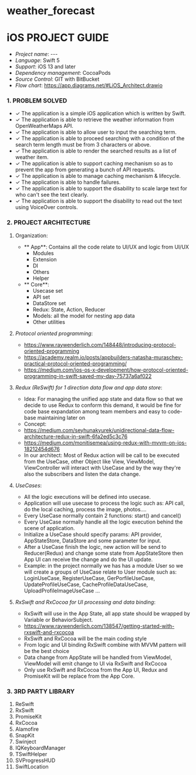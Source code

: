 # weather_forecast
# iOS PROJECT GUIDE

* *Project name*:  ---
* *Language*:  Swift 5
* *Support*:  iOS 13 and later
* *Dependency management*:  CocoaPods
* *Source Control*:  GIT with BitBucket
* *Flow chart*: https://app.diagrams.net/#LiOS_Architect.drawio

### 1. PROBLEM SOLVED
- ✓ The application is a simple iOS application which is written by Swift.
- ✓ The application is able to retrieve the weather information from OpenWeatherMaps API.
- ✓ The application is able to allow user to input the searching term.
- ✓ The application is able to proceed searching with a condition of the search term length must be from 3 characters or above.
- ✓ The application is able to render the searched results as a list of weather item.
- ✓ The application is able to support caching mechanism so as to prevent the app from generating a bunch of API requests.
- ✓ The application is able to manage caching mechanism & lifecycle.
- ✓ The application is able to handle failures.
- ✓ The application is able to support the disability to scale large text for who can't see the text clearly.
- ✓ The application is able to support the disability to read out the text using VoiceOver controls.

### 2. PROJECT ARCHITECTURE
1. Organization:
    * ** App**: Contains all the code relate to UI/UX and logic from UI/UX 
        * Modules
        * Extension
        * DI
        * Others
        * Helper
    * ** Core**:
        * Usecase set
        * API set
        * DataStore set
        * Redux: State, Action, Reducer
        * Models: all the model for nesting app data 
        * Other utilities

2. *Protocol oriented programming*:
    * https://www.raywenderlich.com/148448/introducing-protocol-oriented-programming
    * https://academy.realm.io/posts/appbuilders-natasha-muraschev-practical-protocol-oriented-programming/
    * https://medium.com/ios-os-x-development/how-protocol-oriented-programming-in-swift-saved-my-day-75737a6af022

3. *Redux (ReSwift) for 1 direction data flow and app data store*:
    * Idea: For managing the unified app state and data flow so that we decide to use Redux to conform this demand, it would be fine for code base expandation among team members  and easy to code-base maintaining later on    
    * Concept:
    * https://medium.com/seyhunakyurek/unidirectional-data-flow-architecture-redux-in-swift-6fa2ed5c3c76
    * https://medium.com/monitisemea/using-redux-with-mvvm-on-ios-18212454d676
    * In our architect: Most of Redux action will be call to be executed from the UseCase, other Object like View, ViewModel, ViewController will interact with UseCase and by the way they're also the subscribers and listen the data change.
    
4. *UseCases*:
    * All the logic executions will be defined into usecase. 
    * Application will use usecase to process the logic such as: API call, do the local caching, process the image, photos....
    * Every UseCase normally contain 2 functions: start() and cancel()
    * Every UseCase normally handle all the logic execution behind the scene of application.
    * Initialize a UseCase should specify params: API provider, AppStateStore, DataStore and some parameter for input.
    * After a UseCase finish the logic, new action will be send to Reducer(Redux) and change some state from AppStateStore then App UI can receive the change and do the UI update.
    * Example: in the project normally we has has a module User so we will create a groups of UseCase relate to User module such as: LoginUseCase, RegisterUseCase, GerPorfileUseCase, UpdateProfileUseCase, CacheProfileDataUseCase, UploadProfileImageUseCase ...
    

5. *RxSwift and RxCocoa for UI processing and data binding*:
    * RxSwift will use in the App State, all app state should be wrapped by Variable or BehaviorSubject.
    * https://www.raywenderlich.com/138547/getting-started-with-rxswift-and-rxcocoa
    * RxSwift and RxCocoa will be the main coding style
    * From logic and UI binding RxSwift combine with MVVM pattern will be the best choice
    * Data change from AppState will be handled from ViewModel, ViewModel will emit change to UI via RxSwift and RxCocoa
    * Only use RxSwift and RxCocoa from the App UI, Redux and PromiseKit will be replace from the App Core.


### 3. 3RD PARTY LIBRARY
   1. ReSwift
   2. RxSwift
   3. PromiseKit
   4. RxCocoa
   5. Alamofire
   6. SnapKit
   7. Swinject
   8. IQKeyboardManager
   9. TSwiftHelper
   10. SVProgressHUD
   11. SwiftLocation
